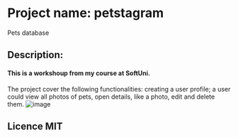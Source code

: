 # Project name: petstagram
Pets database
## Description: 
#### This is a workshoup from my course at SoftUni.
The project cover the following functionalities: creating a user profile; a user could view all photos of pets, open details, like a photo, edit and delete them.
![image](https://user-images.githubusercontent.com/99902659/164186826-6feefad3-f6da-4342-9834-8ec2cafe1ea9.png)
## Licence MIT
